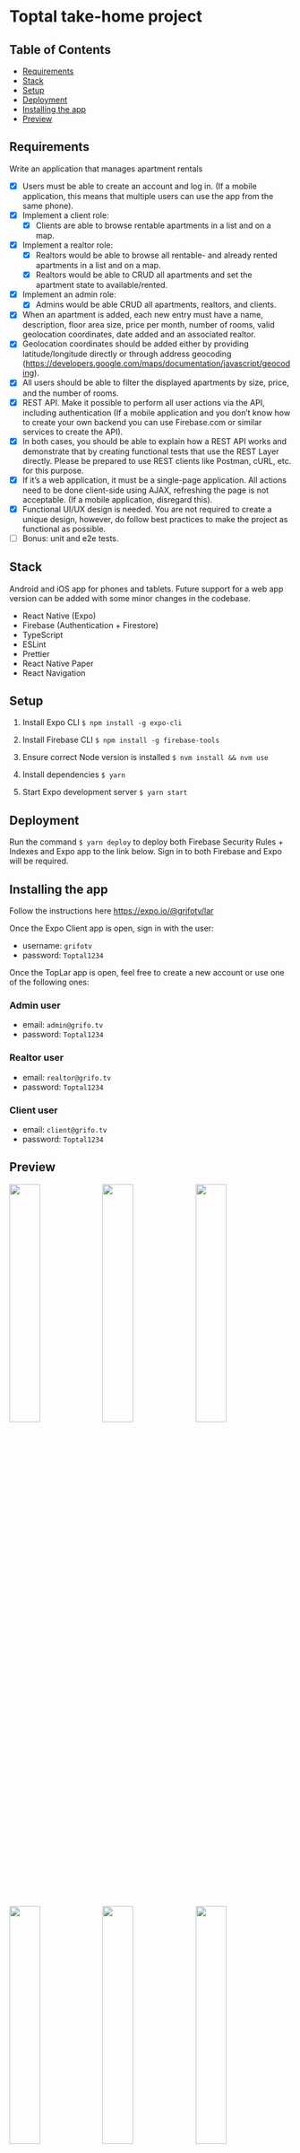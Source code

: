 # Toptal take-home project

## Table of Contents

- [Requirements](#requirements)
- [Stack](#stack)
- [Setup](#setup)
- [Deployment](#deployment)
- [Installing the app](#installing-the-app)
- [Preview](#preview)

## Requirements

Write an application that manages apartment rentals

- [x] Users must be able to create an account and log in. (If a mobile application, this means that multiple users can use the app from the same phone).
- [x] Implement a client role:
  - [x] Clients are able to browse rentable apartments in a list and on a map.
- [x] Implement a realtor role:
  - [x] Realtors would be able to browse all rentable- and already rented apartments in a list and on a map.
  - [x] Realtors would be able to CRUD all apartments and set the apartment state to available/rented.
- [x] Implement an admin role:
  - [x] Admins would be able CRUD all apartments, realtors, and clients.
- [x] When an apartment is added, each new entry must have a name, description, floor area size, price per month, number of rooms, valid geolocation coordinates, date added and an associated realtor.
- [x] Geolocation coordinates should be added either by providing latitude/longitude directly or through address geocoding (https://developers.google.com/maps/documentation/javascript/geocoding).
- [x] All users should be able to filter the displayed apartments by size, price, and the number of rooms.
- [x] REST API. Make it possible to perform all user actions via the API, including authentication (If a mobile application and you don’t know how to create your own backend you can use Firebase.com or similar services to create the API).
- [x] In both cases, you should be able to explain how a REST API works and demonstrate that by creating functional tests that use the REST Layer directly. Please be prepared to use REST clients like Postman, cURL, etc. for this purpose.
- [x] If it’s a web application, it must be a single-page application. All actions need to be done client-side using AJAX, refreshing the page is not acceptable. (If a mobile application, disregard this).
- [x] Functional UI/UX design is needed. You are not required to create a unique design, however, do follow best practices to make the project as functional as possible.
- [ ] Bonus: unit and e2e tests.

## Stack

Android and iOS app for phones and tablets. Future support for a web app version can be added with some minor changes in the codebase.

- React Native (Expo)
- Firebase (Authentication + Firestore)
- TypeScript
- ESLint
- Prettier
- React Native Paper
- React Navigation

## Setup

1. Install Expo CLI
   `$ npm install -g expo-cli`

2. Install Firebase CLI
   `$ npm install -g firebase-tools`

3. Ensure correct Node version is installed
   `$ nvm install && nvm use`

4. Install dependencies
   `$ yarn`

5. Start Expo development server
   `$ yarn start`

## Deployment

Run the command `$ yarn deploy` to deploy both Firebase Security Rules + Indexes and Expo app to the link below. Sign in to both Firebase and Expo will be required.

## Installing the app

Follow the instructions here https://expo.io/@grifotv/lar

Once the Expo Client app is open, sign in with the user:

- username: `grifotv`
- password: `Toptal1234`

Once the TopLar app is open, feel free to create a new account or use one of the following ones:

### Admin user

- email: `admin@grifo.tv`
- password: `Toptal1234`

### Realtor user

- email: `realtor@grifo.tv`
- password: `Toptal1234`

### Client user

- email: `client@grifo.tv`
- password: `Toptal1234`

## Preview

<img width="33%" src="https://raw.githubusercontent.com/grifotv/toplar/master/docs/assets/01.png"><img width="33%" src="https://raw.githubusercontent.com/grifotv/toplar/master/docs/assets/02.png"><img width="33%" src="https://raw.githubusercontent.com/grifotv/toplar/master/docs/assets/03.png"><img width="33%" src="https://raw.githubusercontent.com/grifotv/toplar/master/docs/assets/04.png"><img width="33%" src="https://raw.githubusercontent.com/grifotv/toplar/master/docs/assets/05.png"><img width="33%" src="https://raw.githubusercontent.com/grifotv/toplar/master/docs/assets/06.png"><img width="33%" src="https://raw.githubusercontent.com/grifotv/toplar/master/docs/assets/07.png"><img width="33%" src="https://raw.githubusercontent.com/grifotv/toplar/master/docs/assets/08.png"><img width="33%" src="https://raw.githubusercontent.com/grifotv/toplar/master/docs/assets/09.png"><img width="33%" src="https://raw.githubusercontent.com/grifotv/toplar/master/docs/assets/10.png"><img width="33%" src="https://raw.githubusercontent.com/grifotv/toplar/master/docs/assets/11.png"><img width="33%" src="https://raw.githubusercontent.com/grifotv/toplar/master/docs/assets/12.png"><img width="33%" src="https://raw.githubusercontent.com/grifotv/toplar/master/docs/assets/13.png"><img width="33%" src="https://raw.githubusercontent.com/grifotv/toplar/master/docs/assets/14.png"><img width="33%" src="https://raw.githubusercontent.com/grifotv/toplar/master/docs/assets/15.png"><img width="33%" src="https://raw.githubusercontent.com/grifotv/toplar/master/docs/assets/16.png"><img width="33%" src="https://raw.githubusercontent.com/grifotv/toplar/master/docs/assets/17.png"><img width="33%" src="https://raw.githubusercontent.com/grifotv/toplar/master/docs/assets/18.png"><img width="33%" src="https://raw.githubusercontent.com/grifotv/toplar/master/docs/assets/19.png"><img width="33%" src="https://raw.githubusercontent.com/grifotv/toplar/master/docs/assets/20.png"><img width="33%" src="https://raw.githubusercontent.com/grifotv/toplar/master/docs/assets/21.png"><img width="33%" src="https://raw.githubusercontent.com/grifotv/toplar/master/docs/assets/22.png"><img width="33%" src="https://raw.githubusercontent.com/grifotv/toplar/master/docs/assets/23.png"><img width="33%" src="https://raw.githubusercontent.com/grifotv/toplar/master/docs/assets/24.png"><img width="33%" src="https://raw.githubusercontent.com/grifotv/toplar/master/docs/assets/25.png"><img width="33%" src="https://raw.githubusercontent.com/grifotv/toplar/master/docs/assets/26.png"><img width="33%" src="https://raw.githubusercontent.com/grifotv/toplar/master/docs/assets/27.png">
